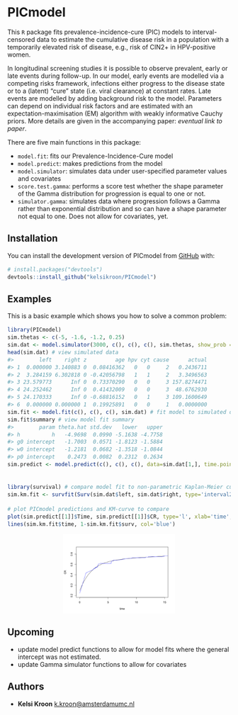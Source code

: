 
<!-- README.md is generated from README.Rmd. Please edit that file -->

# PICmodel

<!-- badges: start -->
<!-- badges: end -->

This `R` package fits prevalence-incidence-cure (PIC) models to
interval-censored data to estimate the cumulative disease risk in a
population with a temporarily elevated risk of disease, e.g., risk of
CIN2+ in HPV-positive women.

In longitudinal screening studies it is possible to observe prevalent,
early or late events during follow-up. In our model, early events are
modelled via a competing risks framework, infections either progress to
the disease state or to a (latent) “cure” state (i.e. viral clearance)
at constant rates. Late events are modelled by adding background risk to
the model. Parameters can depend on individual risk factors and are
estimated with an expectation-maximisation (EM) algorithm with weakly
informative Cauchy priors. More details are given in the accompanying
paper: *eventual link to paper*.

There are five main functions in this package:

- `model.fit`: fits our Prevalence-Incidence-Cure model
- `model.predict`: makes predictions from the model
- `model.simulator`: simulates data under user-specified parameter
  values and covariates
- `score.test.gamma`: performs a score test whether the shape parameter
  of the Gamma distribution for progression is equal to one or not.
- `simulator.gamma`: simulates data where progression follows a Gamma
  rather than exponential distribution and so can have a shape parameter
  not equal to one. Does not allow for covariates, yet.

## Installation

You can install the development version of PICmodel from
[GitHub](https://github.com/) with:

``` r
# install.packages("devtools")
devtools::install_github("kelsikroon/PICmodel")
```

## Examples

This is a basic example which shows you how to solve a common problem:

``` r
library(PICmodel)
sim.thetas <- c(-5, -1.6, -1.2, 0.25)
sim.dat <- model.simulator(3000, c(), c(), c(), sim.thetas, show_prob = 0.9, interval=3, include.h=T)
head(sim.dat) # view simulated data
#>        left    right z         age hpv cyt cause      actual
#> 1  0.000000 3.140883 0  0.08416362   0   0     2   0.2436711
#> 2  3.284159 6.302818 0 -0.42056798   1   1     2   3.3496563
#> 3 23.579773      Inf 0  0.73370290   0   0     3 157.8274471
#> 4 24.252462      Inf 0  0.41432009   0   0     3  48.6762930
#> 5 24.170333      Inf 0 -0.68816152   0   1     3 109.1600649
#> 6  0.000000 0.000000 1  0.19925891   0   0     1   0.0000000
sim.fit <- model.fit(c(), c(), c(), sim.dat) # fit model to simulated data
sim.fit$summary # view model fit summary
#>        param theta.hat std.dev   lower   upper
#> h          h   -4.9698  0.0990 -5.1638 -4.7758
#> g0 intercept   -1.7003  0.0571 -1.8123 -1.5884
#> w0 intercept   -1.2181  0.0682 -1.3518 -1.0844
#> p0 intercept    0.2473  0.0082  0.2312  0.2634
sim.predict <- model.predict(c(), c(), c(), data=sim.dat[1,], time.points = seq(0, 15, 0.5), fit=sim.fit)


library(survival) # compare model fit to non-parametric Kaplan-Meier curve 
sim.km.fit <- survfit(Surv(sim.dat$left, sim.dat$right, type='interval2')~1)

# plot PICmodel predictions and KM-curve to compare 
plot(sim.predict[[1]]$Time, sim.predict[[1]]$CR, type='l', xlab='time', ylab='CR', ylim=c(0.2, 0.65))
lines(sim.km.fit$time, 1-sim.km.fit$surv, col='blue')
```

<img src="man/figures/README-example-1.png" width="50%" style="display: block; margin: auto;" />

## Upcoming

- update model predict functions to allow for model fits where the
  general intercept was not estimated.
- update Gamma simulator functions to allow for covariates

## Authors

- **Kelsi Kroon** <k.kroon@amsterdamumc.nl>
